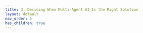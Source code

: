 ```yaml
---
title: 3. Deciding When Multi-Agent AI Is the Right Solution
layout: default
nav_order: 5
has_children: true
---
```

